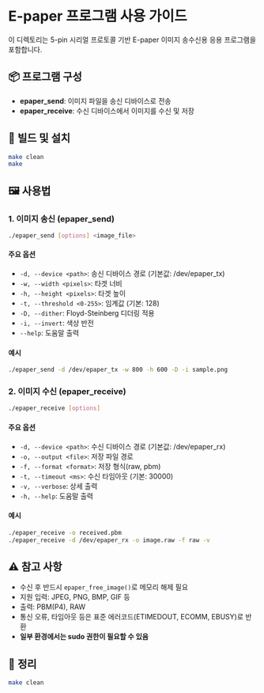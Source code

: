 # E-paper 프로그램 사용 가이드

이 디렉토리는 5-pin 시리얼 프로토콜 기반 E-paper 이미지 송수신용 응용 프로그램을 포함합니다.

## 📦 프로그램 구성

- **epaper_send**: 이미지 파일을 송신 디바이스로 전송
- **epaper_receive**: 수신 디바이스에서 이미지를 수신 및 저장

## 🔧 빌드 및 설치

```bash
make clean
make
```

## 🖼️ 사용법

### 1. 이미지 송신 (epaper_send)

```bash
./epaper_send [options] <image_file>
```

#### 주요 옵션

- `-d, --device <path>`: 송신 디바이스 경로 (기본값: /dev/epaper_tx)
- `-w, --width <pixels>`: 타겟 너비
- `-h, --height <pixels>`: 타겟 높이
- `-t, --threshold <0-255>`: 임계값 (기본: 128)
- `-D, --dither`: Floyd-Steinberg 디더링 적용
- `-i, --invert`: 색상 반전
- `--help`: 도움말 출력

#### 예시

```bash
./epaper_send -d /dev/epaper_tx -w 800 -h 600 -D -i sample.png
```

### 2. 이미지 수신 (epaper_receive)

```bash
./epaper_receive [options]
```

#### 주요 옵션

- `-d, --device <path>`: 수신 디바이스 경로 (기본값: /dev/epaper_rx)
- `-o, --output <file>`: 저장 파일 경로
- `-f, --format <format>`: 저장 형식(raw, pbm)
- `-t, --timeout <ms>`: 수신 타임아웃 (기본: 30000)
- `-v, --verbose`: 상세 출력
- `-h, --help`: 도움말 출력

#### 예시

```bash
./epaper_receive -o received.pbm
./epaper_receive -d /dev/epaper_rx -o image.raw -f raw -v
```

## ⚠️ 참고 사항

- 수신 후 반드시 `epaper_free_image()`로 메모리 해제 필요
- 지원 입력: JPEG, PNG, BMP, GIF 등
- 출력: PBM(P4), RAW
- 통신 오류, 타임아웃 등은 표준 에러코드(ETIMEDOUT, ECOMM, EBUSY)로 반환
- **일부 환경에서는 sudo 권한이 필요할 수 있음**

## 🧹 정리

```bash
make clean
```
